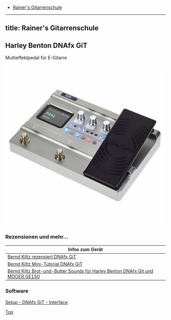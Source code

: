 * <a href="https://rainerlueers.github.io/Gitarrenschule/">Rainer's Gitarrenschule</a>

---
title: Rainer's Gitarrenschule
---  

## Harley Benton DNAfx GiT

Multieffektpedal für E-Gitarre

![](dnafx_git.jpg)

### Rezensionen und mehr...

Infos zum Gerät | 
---------|
<a href="https://www.youtube.com/watch?v=fQUXrB_SDM8" target="_blank">Bernd Kiltz rezensiert DNAfx GiT</a> | 
<a href="https://www.youtube.com/watch?v=_hr5lN6EHwg" target="_blank">Bernd Kiltz Mini-Tutorial DNAfx GiT</a> | 
<a href="https://www.youtube.com/watch?v=g4x55JnDKKs" target="_blank">Bernd Kiltz Brot-und-Butter Sounds für Harley Benton DNAfx Git und MOOER GE150</a> |

### Software
<a href="https://rainerlueers.github.io/Gitarrenschule/Software/DnaFx_setup_windows_v1_04.zip" target="_blank" rel="noopener noreferrer" >Setup - DNAfx GiT - Interface</a>  

<a href="#">Top</a> 
